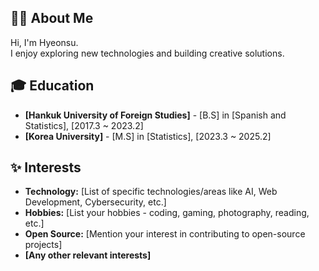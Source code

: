 ## 👨‍💻 About Me

Hi, I'm Hyeonsu.   
I enjoy exploring new technologies and building creative solutions.

## 🎓 Education

* **[Hankuk University of Foreign Studies]** - [B.S] in [Spanish and Statistics], [2017.3 ~ 2023.2]
* **[Korea University]** - [M.S] in [Statistics], [2023.3 ~ 2025.2]


## ✨ Interests

* **Technology:**  [List of specific technologies/areas like AI, Web Development, Cybersecurity, etc.]
* **Hobbies:** [List your hobbies - coding, gaming, photography, reading, etc.]
* **Open Source:** [Mention your interest in contributing to open-source projects]
* **[Any other relevant interests]**
